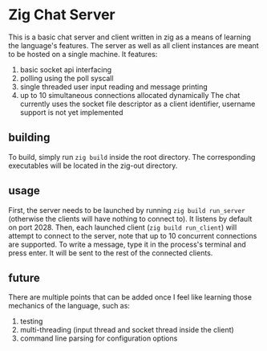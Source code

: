 # Zig Chat Server
This is a basic chat server and client written in zig as a means of learning the language's features.
The server as well as all client instances are meant to be hosted on a single machine.
It features:
1. basic socket api interfacing
2. polling using the poll syscall
3. single threaded user input reading and message printing
4. up to 10 simultaneous connections allocated dynamically
The chat currently uses the socket file descriptor as a client identifier, username support is not yet implemented
## building
To build, simply run `zig build` inside the root directory. The corresponding executables will be located in the zig-out directory.
## usage
First, the server needs to be launched by running `zig build run_server` (otherwise the clients will have nothing to connect to).
It listens by default on port 2028.
Then, each launched client (`zig build run_client`) will attempt to connect to the server, note that up to 10 concurrent connections are supported.
To write a message, type it in the process's terminal and press enter. It will be sent to the rest of the connected clients.
## future
There are multiple points that can be added once I feel like learning those mechanics of the language, such as:
1. testing
2. multi-threading (input thread and socket thread inside the client)
3. command line parsing for configuration options
